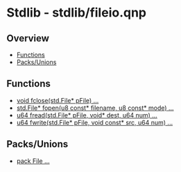 
# Stdlib - stdlib/fileio.qnp

## Overview
 - [Functions](#functions)
 - [Packs/Unions](#packs-unions)


## Functions
 - [void fclose(std.File* pFile) ...]()
 - [std.File* fopen(u8 const* filename, u8 const* mode) ...]()
 - [u64 fread(std.File* pFile, void* dest, u64 num) ...]()
 - [u64 fwrite(std.File* pFile, void const* src, u64 num) ...]()

## Packs/Unions
 - [pack File ...]()

